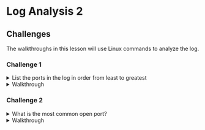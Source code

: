 # Log Analysis 2

## Challenges
The walkthroughs in this lesson will use Linux commands to analyze the log.
### Challenge 1
<details>
<summary>List the ports in the log in order from least to greatest</summary>
22,80,443
</details>

<details>
<summary>Walkthrough</summary>
Look at the log for the ports.
</details>

### Challenge 2
<details>
<summary>What is the most common open port?</summary>
443
</details>

<details>
<summary>Walkthrough</summary>

```bash
cat masscan.txt | awk '{print $4}' | sort | uniq -c
```
- `cat masscan.txt` - print the contents of `masscan.txt` to the terminal.
- `awk '{print $4}'` - filter the output to the fourth column
- `sort` - sort the output
- `uniq -c` - count the number of lines which are the same
</details>